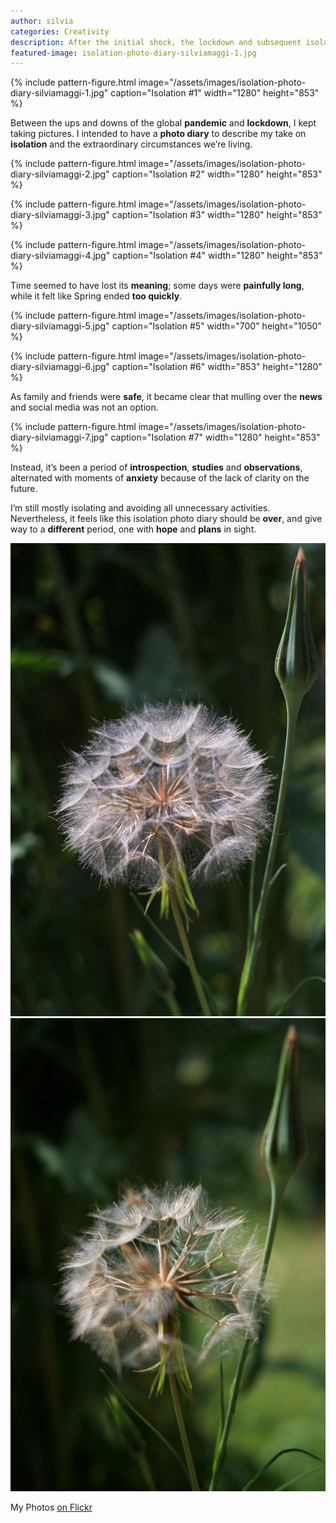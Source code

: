 ```yaml
---
author: silvia
categories: Creativity
description: After the initial shock, the lockdown and subsequent isolation prompted me to point the lens to my emotions and immediate surroundings. Here I present my isolation photo diary.
featured-image: isolation-photo-diary-silviamaggi-1.jpg
---
```

{% include pattern-figure.html image="/assets/images/isolation-photo-diary-silviamaggi-1.jpg" caption="Isolation #1" width="1280" height="853" %}

Between the ups and downs of the global **pandemic** and **lockdown**, I kept taking pictures. I intended to have a **photo diary** to describe my take on **isolation** and the extraordinary circumstances we’re living.

{% include pattern-figure.html image="/assets/images/isolation-photo-diary-silviamaggi-2.jpg" caption="Isolation #2" width="1280" height="853" %}

{% include pattern-figure.html image="/assets/images/isolation-photo-diary-silviamaggi-3.jpg" caption="Isolation #3" width="1280" height="853" %}

{% include pattern-figure.html image="/assets/images/isolation-photo-diary-silviamaggi-4.jpg" caption="Isolation #4" width="1280" height="853" %}

Time seemed to have lost its **meaning**; some days were **painfully long**, while it felt like Spring ended **too quickly**.

{% include pattern-figure.html image="/assets/images/isolation-photo-diary-silviamaggi-5.jpg" caption="Isolation #5" width="700" height="1050" %}

{% include pattern-figure.html image="/assets/images/isolation-photo-diary-silviamaggi-6.jpg" caption="Isolation #6" width="853" height="1280" %}

As family and friends were **safe**, it became clear that mulling over the **news** and social media was not an option.

{% include pattern-figure.html image="/assets/images/isolation-photo-diary-silviamaggi-7.jpg" caption="Isolation #7" width="1280" height="853" %}

Instead, it’s been a period of **introspection**, **studies** and **observations**, alternated with moments of **anxiety** because of the lack of clarity on the future.

I’m still mostly isolating and avoiding all unnecessary activities. Nevertheless, it feels like this isolation photo diary should be **over**, and give way to a **different** period, one with **hope** and **plans** in sight.

![Isolation photo diary](/assets/images/isolation-photo-diary-silviamaggi-8.jpg)
![Isolation photo diary](/assets/images/isolation-photo-diary-silviamaggi-9.jpg)


My Photos [on Flickr](https://www.flickr.com/photos/silvia-m/)
